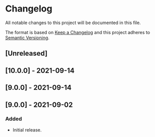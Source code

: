 # Changelog

All notable changes to this project will be documented in this file.

The format is based on [Keep a Changelog](http://keepachangelog.com/en/1.0.0/)
and this project adheres to [Semantic Versioning](http://semver.org/spec/v2.0.0.html).

## [Unreleased]

## [10.0.0] - 2021-09-14

## [9.0.0] - 2021-09-14

## [9.0.0] - 2021-09-02
### Added

- Initial release.
